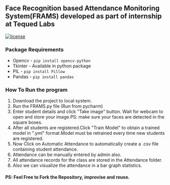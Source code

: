 ## Face Recognition based Attendance Monitoring System(FRAMS)  developed as part of internship at Tequed Labs
[![license](https://img.shields.io/github/license/DAVFoundation/captain-n3m0.svg?style=flat-square)](https://github.com/AshwinRameshP/AttendanceSystem_FaceRecognition/blob/master/LICENSE)

### Package Requirements
- Opencv -  `pip install opencv-python`
- Tkinter - Available in python package
- PIL  - `pip install Pillow`
- Pandas - `pip install pandas`

### How To Run the program
1. Download the project to local system.
2. Run the FRAMS.py file (Run from pycharm)
3. Enter student details and click "Take image" button.
   Wait for webcam to open and store your image.PS: make sure your faces are detected in the square boxes.
4. After all students are registered.Click "Train Model" to obtain a trained model in ".yml" format.Model must be retrained every time new students are registered.
5. Now Click on Automatic Attendance to automatically create a .csv file containing student attendance.
6. Attendance can be manually entered by admin also.
7. All attendance records for the class are stored in the Attendance folder.
8. Also we can visualize the attendance in a bar graph statistics.

#### PS: Feel Free to Fork the Repository, improvise and reuse.

